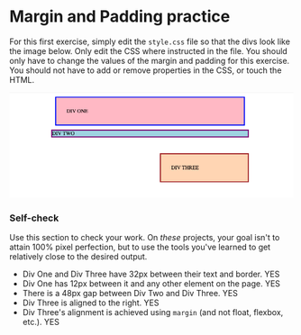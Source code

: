# Margin and Padding practice

For this first exercise, simply edit the `style.css` file so that the divs look like the image below. Only edit the CSS where instructed in the file.  You should only have to change the values of the margin and padding for this exercise. You should not have to add or remove properties in the CSS, or touch the HTML.

![outcome](./desired-outcome.png)

### Self-check 
Use this section to check your work. On _these_ projects, your goal isn't to attain 100% pixel perfection, but to use the tools you've learned to get relatively close to the desired output.

- Div One and Div Three have 32px between their text and border. YES
- Div One has 12px between it and any other element on the page. YES
- There is a 48px gap between Div Two and Div Three. YES
- Div Three is aligned to the right. YES
- Div Three's alignment is achieved using `margin` (and not float, flexbox, etc.). YES

